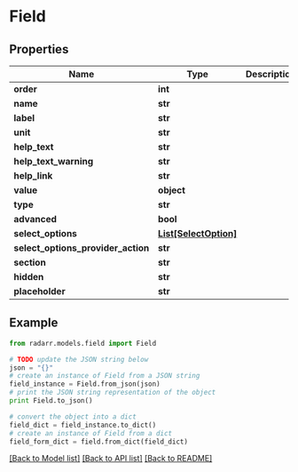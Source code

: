 # Field


## Properties
Name | Type | Description | Notes
------------ | ------------- | ------------- | -------------
**order** | **int** |  | [optional] 
**name** | **str** |  | [optional] 
**label** | **str** |  | [optional] 
**unit** | **str** |  | [optional] 
**help_text** | **str** |  | [optional] 
**help_text_warning** | **str** |  | [optional] 
**help_link** | **str** |  | [optional] 
**value** | **object** |  | [optional] 
**type** | **str** |  | [optional] 
**advanced** | **bool** |  | [optional] 
**select_options** | [**List[SelectOption]**](SelectOption.md) |  | [optional] 
**select_options_provider_action** | **str** |  | [optional] 
**section** | **str** |  | [optional] 
**hidden** | **str** |  | [optional] 
**placeholder** | **str** |  | [optional] 

## Example

```python
from radarr.models.field import Field

# TODO update the JSON string below
json = "{}"
# create an instance of Field from a JSON string
field_instance = Field.from_json(json)
# print the JSON string representation of the object
print Field.to_json()

# convert the object into a dict
field_dict = field_instance.to_dict()
# create an instance of Field from a dict
field_form_dict = field.from_dict(field_dict)
```
[[Back to Model list]](../README.md#documentation-for-models) [[Back to API list]](../README.md#documentation-for-api-endpoints) [[Back to README]](../README.md)


